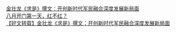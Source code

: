   
[金壮龙《求是》撰文：开创新时代军民融合深度发展新局面](http://www.dianyue.me/archives/254/5gbkosukjtd6m49n/)  
[八月开门第一天，红不红？](http://www.dianyue.me/archives/083/kgu9su5kcvi9xosi/)  
[【好文转载】金壮龙《求是》撰文：开创新时代军民融合深度发展新局面](http://www.dianyue.me/archives/826/yrodxc2rx33zv2nq/)